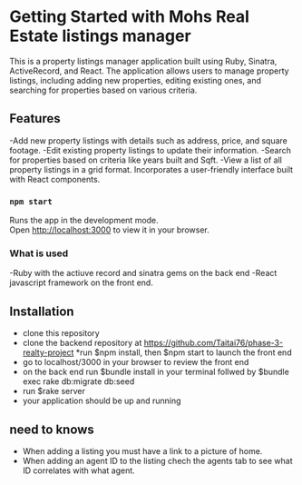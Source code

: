 # Getting Started with Mohs Real Estate listings manager

This is a property listings manager application built using Ruby, Sinatra, ActiveRecord, and React. The application allows users to manage property listings, including adding new properties, editing existing ones, and searching for properties based on various criteria.

## Features

-Add new property listings with details such as address, price, and square footage.
-Edit existing property listings to update their information.
-Search for properties based on criteria like years built and Sqft.
-View a list of all property listings in a grid format.
Incorporates a user-friendly interface built with React components.

### `npm start`

Runs the app in the development mode.\
Open [http://localhost:3000](http://localhost:3000) to view it in your browser.

### What is used

-Ruby with the actiuve record and sinatra gems on the back end
-React javascript framework on the front end.

## Installation

* clone this repository 
* clone the backend repository at https://github.com/Taitai76/phase-3-realty-project
*run $npm install, then $npm start to launch the front end
* go to localhost/3000 in your browser to review the front end
* on the back end run $bundle install in your terminal follwed by $bundle exec rake db:migrate db:seed
* run $rake server
* your application should be up and running 

## need to knows

* When adding a listing you must have a link to a picture of home.
* When adding an agent ID to the listing chech the agents tab to see what ID correlates with what agent. 


